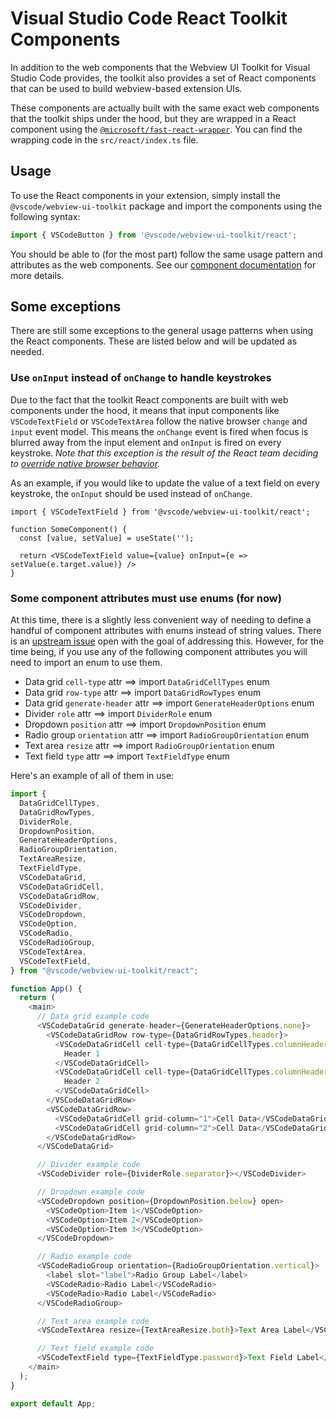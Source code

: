 # Visual Studio Code React Toolkit Components

In addition to the web components that the Webview UI Toolkit for Visual Studio Code provides, the toolkit also provides a set of React components that can be used to build webview-based extension UIs.

These components are actually built with the same exact web components that the toolkit ships under the hood, but they are wrapped in a React component using the [`@microsoft/fast-react-wrapper`](https://www.npmjs.com/package/@microsoft/fast-react-wrapper). You can find the wrapping code in the `src/react/index.ts` file.

## Usage 

To use the React components in your extension, simply install the `@vscode/webview-ui-toolkit` package and import the components using the following syntax:

```ts
import { VSCodeButton } from '@vscode/webview-ui-toolkit/react';
```

You should be able to (for the most part) follow the same usage pattern and attributes as the web components. See our [component documentation](../../docs/components.md) for more details.

## Some exceptions

There are still some exceptions to the general usage patterns when using the React components. These are listed below and will be updated as needed.

### Use `onInput` instead of `onChange` to handle keystrokes

Due to the fact that the toolkit React components are built with web components under the hood, it means that input components like `VSCodeTextField` or `VSCodeTextArea` follow the native browser `change` and `input` event model. This means the `onChange` event is fired when focus is blurred away from the input element and `onInput` is fired on every keystroke. _Note that this exception is the result of the React team deciding to [override native browser behavior](https://reactjs.org/docs/dom-elements.html#onchange)._

As an example, if you would like to update the value of a text field on every keystroke, the `onInput` should be used instead of `onChange`.

```tsx
import { VSCodeTextField } from '@vscode/webview-ui-toolkit/react';

function SomeComponent() {
  const [value, setValue] = useState('');
  
  return <VSCodeTextField value={value} onInput={e => setValue(e.target.value)} />
}
```

### Some component attributes must use enums (for now)

At this time, there is a slightly less convenient way of needing to define a handful of component attributes with enums instead of string values. There is an [upstream issue](https://github.com/microsoft/fast/issues/5494) open with the goal of addressing this. However, for the time being, if you use any of the following component attributes you will need to import an enum to use them.

- Data grid `cell-type` attr ==> import `DataGridCellTypes` enum
- Data grid `row-type` attr ==> import `DataGridRowTypes` enum
- Data grid `generate-header` attr ==> import `GenerateHeaderOptions` enum
- Divider `role` attr ==> import `DividerRole` enum
- Dropdown `position` attr ==> import `DropdownPosition` enum
- Radio group `orientation` attr ==> import `RadioGroupOrientation` enum
- Text area `resize` attr ==> import `RadioGroupOrientation` enum
- Text field `type` attr ==> import `TextFieldType` enum

Here's an example of all of them in use:

```js
import {
  DataGridCellTypes,
  DataGridRowTypes,
  DividerRole,
  DropdownPosition,
  GenerateHeaderOptions,
  RadioGroupOrientation,
  TextAreaResize,
  TextFieldType,
  VSCodeDataGrid,
  VSCodeDataGridCell,
  VSCodeDataGridRow,
  VSCodeDivider,
  VSCodeDropdown,
  VSCodeOption,
  VSCodeRadio,
  VSCodeRadioGroup,
  VSCodeTextArea,
  VSCodeTextField,
} from "@vscode/webview-ui-toolkit/react";

function App() {
  return (
    <main>
      // Data grid example code
      <VSCodeDataGrid generate-header={GenerateHeaderOptions.none}>
        <VSCodeDataGridRow row-type={DataGridRowTypes.header}>
          <VSCodeDataGridCell cell-type={DataGridCellTypes.columnHeader} grid-column="1">
            Header 1
          </VSCodeDataGridCell>
          <VSCodeDataGridCell cell-type={DataGridCellTypes.columnHeader} grid-column="2">
            Header 2
          </VSCodeDataGridCell>
        </VSCodeDataGridRow>
        <VSCodeDataGridRow>
          <VSCodeDataGridCell grid-column="1">Cell Data</VSCodeDataGridCell>
          <VSCodeDataGridCell grid-column="2">Cell Data</VSCodeDataGridCell>
        </VSCodeDataGridRow>
      </VSCodeDataGrid>

      // Divider example code
      <VSCodeDivider role={DividerRole.separator}></VSCodeDivider>

      // Dropdown example code
      <VSCodeDropdown position={DropdownPosition.below} open>
        <VSCodeOption>Item 1</VSCodeOption>
        <VSCodeOption>Item 2</VSCodeOption>
        <VSCodeOption>Item 3</VSCodeOption>
      </VSCodeDropdown>

      // Radio example code
      <VSCodeRadioGroup orientation={RadioGroupOrientation.vertical}>
        <label slot="label">Radio Group Label</label>
        <VSCodeRadio>Radio Label</VSCodeRadio>
        <VSCodeRadio>Radio Label</VSCodeRadio>
      </VSCodeRadioGroup>

      // Text area example code
      <VSCodeTextArea resize={TextAreaResize.both}>Text Area Label</VSCodeTextArea>

      // Text field example code
      <VSCodeTextField type={TextFieldType.password}>Text Field Label</VSCodeTextField>
    </main>
  );
}

export default App;
```